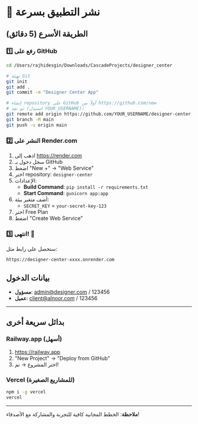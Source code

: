 # 🚀 نشر التطبيق بسرعة

## الطريقة الأسرع (5 دقائق)

### 1️⃣ رفع على GitHub

```bash
cd /Users/rajhidesgin/Downloads/CascadeProjects/designer_center

# تهيئة Git
git init
git add .
git commit -m "Designer Center App"

# إنشاء repository على GitHub أولاً من https://github.com/new
# ثم نفذ (استبدل YOUR_USERNAME):
git remote add origin https://github.com/YOUR_USERNAME/designer-center.git
git branch -M main
git push -u origin main
```

### 2️⃣ النشر على Render.com

1. اذهب إلى https://render.com
2. سجل دخول بـ GitHub
3. اضغط "New +" → "Web Service"
4. اختر repository: `designer-center`
5. الإعدادات:
   - **Build Command**: `pip install -r requirements.txt`
   - **Start Command**: `gunicorn app:app`
6. أضف متغير بيئة:
   - `SECRET_KEY` = `your-secret-key-123`
7. اختر Free Plan
8. اضغط "Create Web Service"

### 3️⃣ انتهى! 🎉

ستحصل على رابط مثل:
```
https://designer-center-xxxx.onrender.com
```

## بيانات الدخول

- **مسؤول**: admin@designer.com / 123456
- **عميل**: client@alnoor.com / 123456

---

## بدائل سريعة أخرى

### Railway.app (أسهل)
1. https://railway.app
2. "New Project" → "Deploy from GitHub"
3. اختر المشروع → تم!

### Vercel (للمشاريع الصغيرة)
```bash
npm i -g vercel
vercel
```

---

**ملاحظة**: الخطط المجانية كافية للتجربة والمشاركة مع الأصدقاء!

